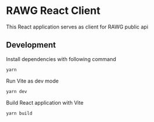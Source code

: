 # RAWG React Client

This React application serves as client for RAWG public api

## Development

Install dependencies with following command

```bash
yarn
```

Run Vite as dev mode

```bash
yarn dev
```

Build React application with Vite

```bash
yarn build
```